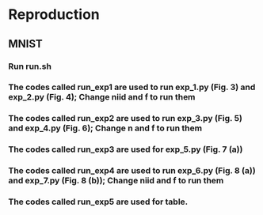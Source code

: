 # Reproduction

## MNIST 

### Run run.sh
### The codes called run_exp1 are used to run exp_1.py (Fig. 3) and exp_2.py (Fig. 4); Change niid and f to run them

### The codes called run_exp2 are used to run exp_3.py (Fig. 5) and exp_4.py (Fig. 6); Change n and f to run them

### The codes called run_exp3 are used for exp_5.py (Fig. 7 (a)) 

### The codes called run_exp4 are used to run exp_6.py (Fig. 8 (a)) and exp_7.py (Fig. 8 (b)); Change niid and f to run them

### The codes called run_exp5 are used for table.
